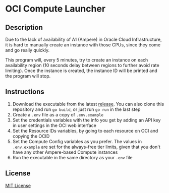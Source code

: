 # OCI Compute Launcher

## Description

Due to the lack of availability of A1 (Ampere) in Oracle Cloud Infrastructure, it is hard to manually create an instance with those CPUs,
since they come and go really quickly.

This program will, every 5 minutes, try to create an instance on each availability region (10 seconds delay between regions to further avoid
rate limiting). Once the instance is created, the instance ID will be printed and the program will stop.

## Instructions

1. Download the executable from the latest [release](https://github.com/waseemw/oci-compute-launcher/releases). You can also clone this
   repository and run `go build`, or just run `go run` in the last step
3. Create a `.env` file as a copy of `.env.example`
4. Set the credentials variables with the info you get by adding an API key in user settings in the OCI web interface
5. Set the Resource IDs variables, by going to each resource on OCI and copying the OCID
6. Set the Compute Config variables as you prefer. The values in `.env.example` are set for the always-free tier limits, given that you
   don't have any other Ampere-based Compute instances
7. Run the executable in the same directory as your `.env` file

## License

[MIT License](LICENSE)

